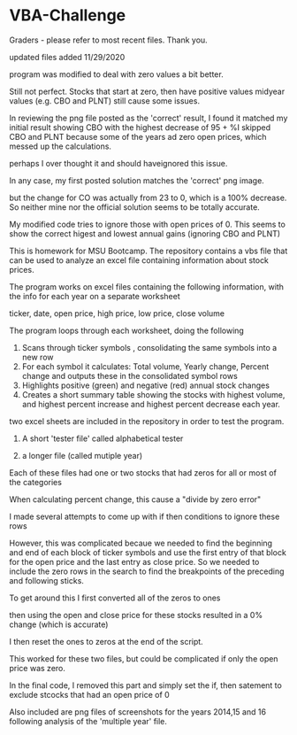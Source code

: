 # VBA-Challenge

Graders - please refer to most recent files.  Thank you.

updated files added 11/29/2020

program was modified to deal with zero values a bit better.

Still not perfect.  Stocks that start at zero, then have positive values midyear values (e.g. CBO and PLNT) still cause some issues.

In reviewing the png file posted as the 'correct' result, I found it matched my initial result showing CBO with the highest decrease of 95 + %I skipped CBO and PLNT because some of the years ad zero open prices, which messed up the calculations.

perhaps I over thought it and should haveignored this issue.

In any case, my first posted solution matches the 'correct' png image.

but the change for CO was actually from 23 to 0, which is a 100% decrease.  So neither mine nor the official solution seems to be totally accurate.

My modified code tries to ignore those with open prices of 0.  This seems to show the correct higest and lowest annual gains (ignoring CBO and PLNT)

This is homework for MSU Bootcamp.  The repository contains a vbs file that can be used to analyze an excel file containing information about stock prices. 

The program works on excel files  containing the following information, with the info for each year on a separate worksheet

ticker, date, open price, high price, low price, 	close	volume		

The program loops through each worksheet, doing the following

1.  Scans through  ticker symbols <ticker>, consolidating the same symbols into a new row
2.  For each symbol it calculates: 	Total volume, Yearly change, Percent change and outputs these in the consolidated symbol rows
3.  Highlights positive (green) and negative (red) annual stock changes
4.  Creates a short summary table showing the stocks with highest volume, and highest percent increase and highest percent decrease each year.

two excel sheets are included in the repository in order to test the program.

1. A short 'tester file' called alphabetical tester

2. a longer file (called mutiple year)

Each of these files had one or two stocks that had zeros for all or most of the categories

When calculating percent change, this cause a "divide by zero error"

I made several attempts to come up with if then conditions to ignore these rows

However, this was complicated becaue we needed to find the beginning and end of each block of ticker symbols and use the first entry of that block for the
open price and the last entry as close price.  So we needed to include the zero rows in the search to find the breakpoints of the preceding and following sticks.

To get around this I first converted all of the zeros to ones

then using the open and close price for these stocks resulted in a 0% change (which is accurate)

I then reset the ones to zeros at the end of the script.

This worked for these two files, but could be complicated if only the open price was zero.

In the final code, I removed this part and simply set the if, then satement to exclude stcocks that had an open price of 0 


Also included are png files of screenshots for the years 2014,15 and 16 following analysis of the 'multiple year' file.

